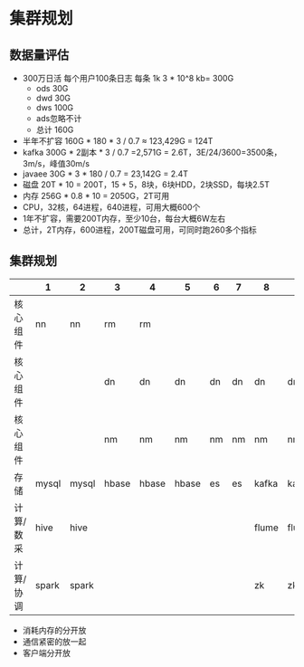 # 集群规划

## 数据量评估

* 300万日活 每个用户100条日志 每条 1k 3 * 10^8 kb= 300G
    * ods 30G
    * dwd 30G
    * dws 100G
    * ads忽略不计
    * 总计 160G
* 半年不扩容 160G * 180 * 3 / 0.7 ≈ 123,429G = 124T
* kafka 300G * 2副本 * 3 / 0.7 =2,571G = 2.6T，3E/24/3600=3500条，3m/s，峰值30m/s
* javaee 30G * 3 * 180 / 0.7 = 23,142G = 2.4T
* 磁盘 20T * 10 = 200T，15 + 5，8块，6块HDD，2块SSD，每块2.5T
* 内存 256G * 0.8 * 10 = 2050G，2T可用
* CPU，32核，64进程，640进程，可用大概600个
* 1年不扩容，需要200T内存，至少10台，每台大概6W左右
* 总计，2T内存，600进程，200T磁盘可用，可同时跑260多个指标

## 集群规划

|           | 1     | 2     | 3     | 4     | 5     | 6    | 7    | 8     | 9     | 10    |
| --------- | ----- | ----- | ----- | ----- | ----- | ---- | ---- | ----- | ----- | ----- |
| 核心组件  | nn    | nn    | rm    | rm    |       |      |      |       |       |       |
| 核心组件  |       |       | dn    | dn    | dn    | dn   | dn   | dn    | dn    | dn    |
| 核心组件  |       |       | nm    | nm    | nm    | nm   | nm   | nm    | nm    | nm    |
| 存储      | mysql | mysql | hbase | hbase | hbase | es   | es   | kafka | kafka | kafka |
| 计算/数采 | hive  | hive  |       |       |       |      |      | flume | flume | flume |
| 计算/协调 | spark | spark |       |       |       |      |      | zk    | zk    | zk    |

* 消耗内存的分开放
* 通信紧密的放一起
* 客户端分开放